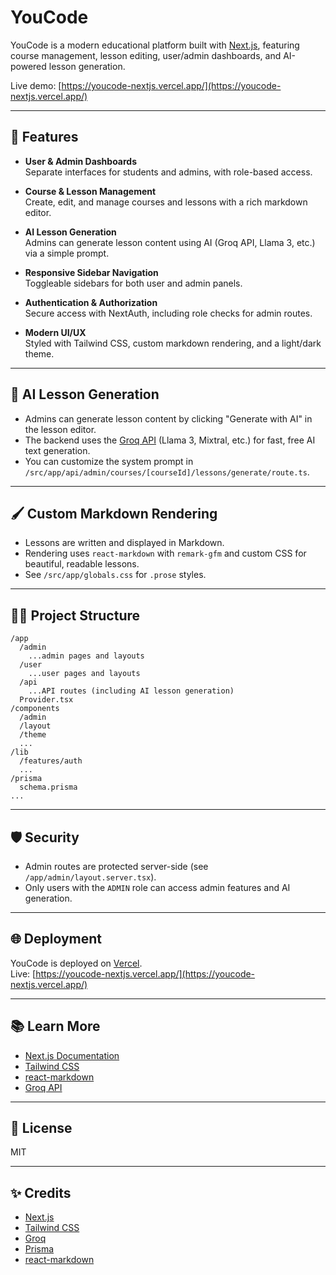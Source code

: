 # YouCode

YouCode is a modern educational platform built with [Next.js](https://nextjs.org), featuring course management, lesson editing, user/admin dashboards, and AI-powered lesson generation.

Live demo: [https://youcode-nextjs.vercel.app/](https://youcode-nextjs.vercel.app/)

---

## 🚀 Features

- **User & Admin Dashboards**  
  Separate interfaces for students and admins, with role-based access.

- **Course & Lesson Management**  
  Create, edit, and manage courses and lessons with a rich markdown editor.

- **AI Lesson Generation**  
  Admins can generate lesson content using AI (Groq API, Llama 3, etc.) via a simple prompt.

- **Responsive Sidebar Navigation**  
  Toggleable sidebars for both user and admin panels.

- **Authentication & Authorization**  
  Secure access with NextAuth, including role checks for admin routes.

- **Modern UI/UX**  
  Styled with Tailwind CSS, custom markdown rendering, and a light/dark theme.

---

## 🤖 AI Lesson Generation

- Admins can generate lesson content by clicking "Generate with AI" in the lesson editor.
- The backend uses the [Groq API](https://console.groq.com/) (Llama 3, Mixtral, etc.) for fast, free AI text generation.
- You can customize the system prompt in `/src/app/api/admin/courses/[courseId]/lessons/generate/route.ts`.

---

## 🖌️ Custom Markdown Rendering

- Lessons are written and displayed in Markdown.
- Rendering uses `react-markdown` with `remark-gfm` and custom CSS for beautiful, readable lessons.
- See `/src/app/globals.css` for `.prose` styles.

---

## 🧑‍💻 Project Structure

```
/app
  /admin
    ...admin pages and layouts
  /user
    ...user pages and layouts
  /api
    ...API routes (including AI lesson generation)
  Provider.tsx
/components
  /admin
  /layout
  /theme
  ...
/lib
  /features/auth
  ...
/prisma
  schema.prisma
...
```

---

## 🛡️ Security

- Admin routes are protected server-side (see `/app/admin/layout.server.tsx`).
- Only users with the `ADMIN` role can access admin features and AI generation.

---

## 🌐 Deployment

YouCode is deployed on [Vercel](https://vercel.com/).  
Live: [https://youcode-nextjs.vercel.app/](https://youcode-nextjs.vercel.app/)

---

## 📚 Learn More

- [Next.js Documentation](https://nextjs.org/docs)
- [Tailwind CSS](https://tailwindcss.com/)
- [react-markdown](https://github.com/remarkjs/react-markdown)
- [Groq API](https://console.groq.com/)

---

## 📝 License

MIT

---

## ✨ Credits

- [Next.js](https://nextjs.org)
- [Tailwind CSS](https://tailwindcss.com)
- [Groq](https://groq.com/)
- [Prisma](https://www.prisma.io/)
- [react-markdown](https://github.com/remarkjs/react-markdown)